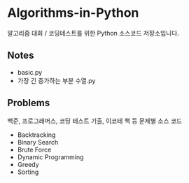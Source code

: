 # Algorithms-in-Python
 알고리즘 대회 / 코딩테스트를 위한 Python 소스코드 저장소입니다.

## Notes
- basic.py
- 가장 긴 증가하는 부분 수열.py
## Problems  
백준, 프로그래머스, 코딩 테스트 기출, 이코테 책 등 문제별 소스 코드
- Backtracking
- Binary Search
- Brute Force
- Dynamic Programming
- Greedy
- Sorting